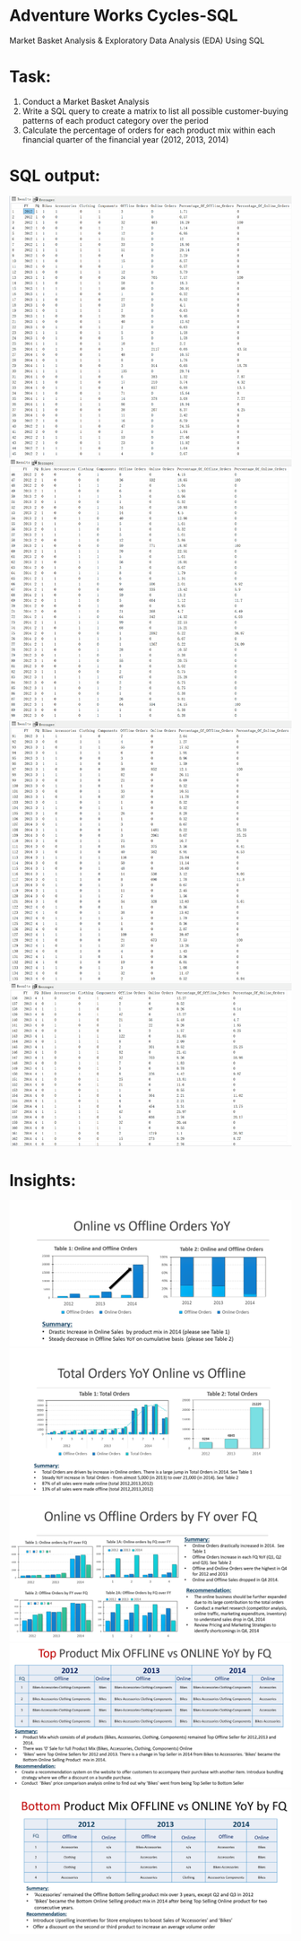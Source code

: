 # Adventure Works Cycles-SQL
Market Basket Analysis & Exploratory Data Analysis (EDA) Using SQL

# Task:
1. Conduct a Market Basket Analysis
2. Write a SQL query to create a matrix to list all possible customer-buying patterns of each product category over the period
3. Calculate the percentage of orders for each product mix within each financial quarter of the financial year (2012, 2013, 2014)

# SQL output:
![](SQL1.png)
![](SQL2.png)
![](SQL3.png)
![](SQL4.png)

# Insights:
![](Insights1.PNG)
![](Insights2.PNG)
![](Insights3.PNG)
![](Insights4.PNG)
![](Insights5.PNG)

